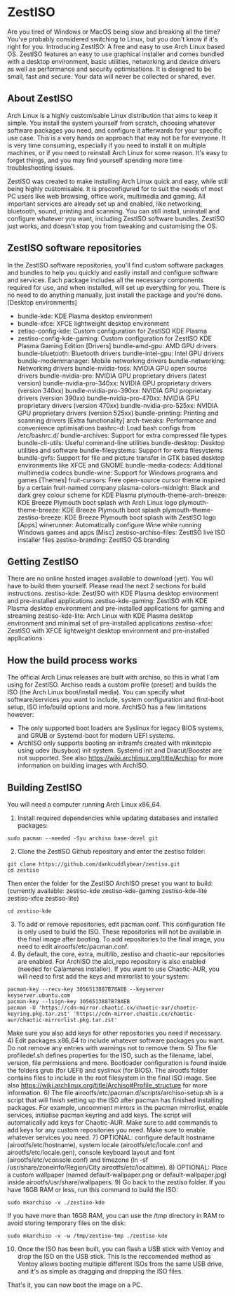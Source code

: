 # ZestISO
Are you tired of Windows or MacOS being slow and breaking all the time? You've probably considered switching to Linux, but you don't know if it's right for you. Introducing ZestISO: A free and easy to use Arch Linux based OS. ZestISO features an easy to use graphical installer and comes bundled with a desktop environment, basic utilities, networking and device drivers as well as performance and security optimisations. It is designed to be small, fast and secure. Your data will never be collected or shared, ever.

## About ZestISO
Arch Linux is a highly customisable Linux distribution that aims to keep it simple. You install the system yourself from scratch, choosing whatever software packages you need, and configure it afterwards for your specific use case. This is a very hands on approach that may not be for everyone. It is very time consuming, especially if you need to install it on multiple machines, or if you need to reinstall Arch Linux for some reason. It's easy to forget things, and you may find yourself spending more time troubleshooting issues.

ZestISO was created to make installing Arch Linux quick and easy, while still being highly customisable. It is preconfigured for to suit the needs of most PC users like web browsing, office work, multimedia and gaming. All important services are already set up and enabled, like networking, bluetooth, sound, printing and scanning. You can still install, uninstall and configure whatever you want, including ZestISO software bundles. ZestISO just works, and doesn't stop you from tweaking and customising the OS.

## ZestISO software repositories
In the ZestISO software repositories, you'll find custom software packages and bundles to help you quickly and easily install and configure software and services. Each package includes all the necessary components required for use, and when installed, will set up everything for you. There is no need to do anything manually, just install the package and you're done.
[Desktop environments]
 - bundle-kde: KDE Plasma desktop environment
 - bundle-xfce: XFCE lightweight desktop environment
 - zetiso-config-kde: Custom configuration for ZestISO KDE Plasma
 - zestiso-config-kde-gaming: Custom configuration for ZestISO KDE Plasma Gaming Edition
[Drivers]
bundle-amd-gpu: AMD GPU drivers
bundle-bluetooth: Bluetooth drivers
bundle-intel-gpu: Intel GPU drivers
bundle-modemmanager: Mobile networking drivers
bundle-networking: Networking drivers
bundle-nvidia-foss: NVIDIA GPU open source drivers
bundle-nvidia-pro: NVIDIA GPU proprietary drivers (latest version)
bundle-nvidia-pro-340xx: NVIDIA GPU proprietary drivers (version 340xx)
bundle-nvidia-pro-390xx: NVIDIA GPU proprietary drivers (version 390xx)
bundle-nvidia-pro-470xx: NVIDIA GPU proprietary drivers (version 470xx)
bundle-nvidia-pro-525xx: NVIDIA GPU proprietary drivers (version 525xx)
bundle-printing: Printing and scanning drivers
[Extra functionality]
arch-tweaks: Performance and convenience optimisations
bashrc-d: Load bash configs from /etc/bashrc.d/
bundle-archives: Support for extra compressed file types
bundle-cli-utils: Useful command-line utilities
bundle-desktop: Desktop utilities and software
bundle-filesystems: Support for extra filesystems
bundle-gvfs: Support for file and picture transfer in GTK based desktop environments like XFCE and GNOME
bundle-media-codecs: Additional multimedia codecs
bundle-wine: Support for Windows programs and games
[Themes]
fruit-cursors: Free open-source cursor theme inspired by a certain fruit-named company
plasma-colors-midnight: Black and dark grey colour scheme for KDE Plasma
plymouth-theme-arch-breeze: KDE Breeze Plymouth boot splash with Arch Linux logo
plymouth-theme-breeze: KDE Breeze Plymouth boot splash
plymouth-theme-zestiso-breeze: KDE Breeze Plymouth boot splash with ZestISO logo
[Apps]
winerunner: Automatically configure Wine while running Windows games and apps
[Misc]
zestiso-archiso-files: ZestISO live ISO installer files
zestiso-branding: ZestISO OS branding

## Getting ZestISO
There are no online hosted images available to download (yet). You will have to build them yourself. Please read the next 2 sections for build instructions.
zestiso-kde: ZestISO with KDE Plasma desktop environment and pre-installed applications
zestiso-kde-gaming: ZestISO with KDE Plasma desktop environment and pre-installed applications for gaming and streaming
zestiso-kde-lite: Arch Linux with KDE Plasma desktop environment and minimal set of pre-installed applications
zestiso-xfce: ZestISO with XFCE lightweight desktop environment and pre-installed applications

## How the build process works
The official Arch Linux releases are built with archiso, so this is what I am using for ZestISO. Archiso reads a custom profile (preset) and builds the ISO (the Arch Linux boot/install media).
You can specify what software/services you want to include, system configuration and first-boot setup, ISO info/build options and more.
ArchISO has a few limitations however:
 - The only supported boot loaders are Syslinux for legacy BIOS systems, and GRUB or Systemd-boot for modern UEFI systems.
 - ArchISO only supports booting an initramfs created with mkinitcpio using udev (busybox) init system. Systemd init and Dracut/Booster are not supported.
See also https://wiki.archlinux.org/title/Archiso for more information on building images with ArchISO.

## Building ZestISO
You will need a computer running Arch Linux x86_64.
1) Install required dependencies while updating databases and installed packages:
```
sudo pacman --needed -Syu archiso base-devel git
```
2) Clone the ZestISO Github repository and enter the zestiso folder:
```
git clone https://github.com/dankcuddlybear/zestiso.git
cd zestiso
```
Then enter the folder for the ZestISO ArchISO preset you want to build:
(currently available: zestiso-kde zestiso-kde-gaming zestiso-kde-lite zestiso-xfce zestiso-lite)
```
cd zestiso-kde
```
3) To add or remove repositories, edit pacman.conf. This configuration file is only used to build the ISO. These repositories will not be available in the final image after booting. To add repositories to the final image, you need to edit airootfs/etc/pacman.conf.
4) By default, the core, extra, multilib, zestiso and chaotic-aur repositories are enabled. For ArchISO the alci_repo repository is also enabled (needed for Calamares installer). If you want to use Chaotic-AUR, you will need to first add the keys and mirrorlist to your system:
```
pacman-key --recv-key 3056513887B78AEB --keyserver keyserver.ubuntu.com
pacman-key --lsign-key 3056513887B78AEB
pacman -U 'https://cdn-mirror.chaotic.cx/chaotic-aur/chaotic-keyring.pkg.tar.zst' 'https://cdn-mirror.chaotic.cx/chaotic-aur/chaotic-mirrorlist.pkg.tar.zst'
```
Make sure you also add keys for other repositories you need if necessary.
4) Edit packages.x86_64 to include whatever software packages you want. Do not remove any entries with warnings not to remove them.
5) The file profiledef.sh defines properties for the ISO, such as the filename, label, version, file permissions and more. Bootloader configuration is found inside the folders grub (for UEFI) and syslinux (for BIOS). The airootfs folder contains files to include in the root filesystem in the final ISO image. See also https://wiki.archlinux.org/title/Archiso#Profile_structure for more information.
6) The file airootfs/etc/pacman.d/scripts/archiso-setup.sh is a script that will finish setting up the ISO after pacman has finished installing packages. For example, uncomment mirrors in the pacman mirrorlist, enable services, initialise pacman keyring and add keys. The script will automatically add keys for Chaotic-AUR. Make sure to add commands to add keys for any custom repositories you need. Make sure to enable whatever services you need.
7) OPTIONAL: configure default hostname (airootfs/etc/hostname), system locale (airootfs/etc/locale.conf and airootfs/etc/locale.gen), console keyboard layout and font (airootfs/etc/vconsole.conf) and timezone (ln -sf /usr/share/zoneinfo/Region/City airootfs/etc/localtime).
8) OPTIONAL: Place a custom wallpaper (named default-wallpaper.png or default-wallpaper.jpg) inside airootfs/usr/share/wallpapers.
9) Go back to the zestiso folder. If you have 16GB RAM or less, run this command to build the ISO:
```
sudo mkarchiso -v ./zestiso-kde
```
If you have more than 16GB RAM, you can use the /tmp directory in RAM to avoid storing temporary files on the disk:
```
sudo mkarchiso -v -w /tmp/zestiso-tmp ./zestiso-kde
```
10) Once the ISO has been built, you can flash a USB stick with Ventoy and drop the ISO on the USB stick. This is the reccomended method as Ventoy allows booting multiple different ISOs from the same USB drive, and it's as simple as dragging and dropping the ISO files.

That's it, you can now boot the image on a PC.
